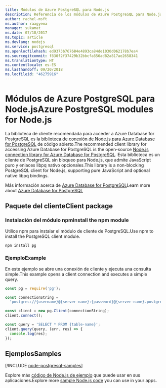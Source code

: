 ```yaml
---
title: Módulos de Azure PostgreSQL para Node.js
description: Referencia de los módulos de Azure PostgreSQL para Node.js
author: rachel-msft
ms.author: raagyema
manager: sukamat
ms.date: 07/18/2017
ms.topic: article
ms.devlang: nodejs
ms.service: postgresql
ms.openlocfilehash: ed9373b767684e4893ca84de1030d062178b7ea4
ms.sourcegitcommit: f830f2f37429b32bbcfa856ad82a817ae2658341
ms.translationtype: HT
ms.contentlocale: es-ES
ms.lasthandoff: 09/20/2018
ms.locfileid: "46275916"
---
```

# <a name="azure-postgresql-modules-for-nodejs"></a><span data-ttu-id="ddbe3-103">Módulos de Azure PostgreSQL para Node.js</span><span class="sxs-lookup"><span data-stu-id="ddbe3-103">Azure PostgreSQL modules for Node.js</span></span>

<span data-ttu-id="ddbe3-104">La biblioteca de cliente recomendada para acceder a Azure Database for PostgreSQL es la [biblioteca de conexión de Node.js para Azure Database for PostgreSQL](https://www.npmjs.com/package/pg) de código abierto.</span><span class="sxs-lookup"><span data-stu-id="ddbe3-104">The recommended client library for accessing Azure Database for PostgreSQL is the open-source [Node.js connection library for Azure Database for PostgreSQL](https://www.npmjs.com/package/pg).</span></span> <span data-ttu-id="ddbe3-105">Esta biblioteca es un cliente de PostgreSQL sin bloqueo para Node.js, que admite JavaScript puro y enlaces libpq nativo opcionales.</span><span class="sxs-lookup"><span data-stu-id="ddbe3-105">This library is a non-blocking PostgreSQL client for Node.js, supporting pure JavaScript and optional native libpq bindings.</span></span>

<span data-ttu-id="ddbe3-106">Más información acerca de [Azure Database for PostgreSQL](https://docs.microsoft.com/azure/postgresql/)</span><span class="sxs-lookup"><span data-stu-id="ddbe3-106">Learn more about [Azure Database for PostgreSQL](https://docs.microsoft.com/azure/postgresql/)</span></span>

## <a name="client-package"></a><span data-ttu-id="ddbe3-107">Paquete del cliente</span><span class="sxs-lookup"><span data-stu-id="ddbe3-107">Client package</span></span>

### <a name="install-the-npm-module"></a><span data-ttu-id="ddbe3-108">Instalación del módulo npm</span><span class="sxs-lookup"><span data-stu-id="ddbe3-108">Install the npm module</span></span>

<span data-ttu-id="ddbe3-109">Utilice npm para instalar el módulo de cliente de PostgreSQL.</span><span class="sxs-lookup"><span data-stu-id="ddbe3-109">Use npm to install the PostgreSQL client module.</span></span>

```bash
npm install pg
```   

### <a name="example"></a><span data-ttu-id="ddbe3-110">Ejemplo</span><span class="sxs-lookup"><span data-stu-id="ddbe3-110">Example</span></span>

<span data-ttu-id="ddbe3-111">En este ejemplo se abre una conexión de cliente y ejecuta una consulta simple.</span><span class="sxs-lookup"><span data-stu-id="ddbe3-111">This example opens a client connection and executes a simple query.</span></span>

```javascript
const pg = require('pg');

const connectionString =
  'postgres://{username}@{server-name}:{password}@{server-name}.postgres.database.azure.com:5432/{database-name}?ssl=true';

const client = new pg.Client(connectionString);
client.connect();

const query = 'SELECT * FROM {table-name}';
client.query(query, (err, res) => {
  console.log(res);
});
```

## <a name="samples"></a><span data-ttu-id="ddbe3-112">Ejemplos</span><span class="sxs-lookup"><span data-stu-id="ddbe3-112">Samples</span></span>

[!INCLUDE [node-postgresql-samples](../docs-ref-conceptual/includes/postgresql-samples.md)]

<span data-ttu-id="ddbe3-113">Explore más [código de Node.js de ejemplo](https://azure.microsoft.com/resources/samples/?platform=nodejs) que puede usar en sus aplicaciones.</span><span class="sxs-lookup"><span data-stu-id="ddbe3-113">Explore more [sample Node.js code](https://azure.microsoft.com/resources/samples/?platform=nodejs) you can use in your apps.</span></span>
